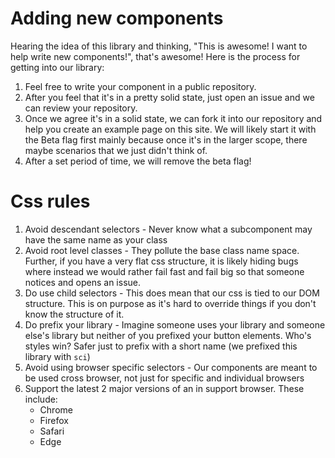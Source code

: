 # Adding new components
Hearing the idea of this library and thinking, "This is awesome! I want to help write new components!", that's awesome! Here is the process for getting into our library:
1. Feel free to write your component in a public repository.
1. After you feel that it's in a pretty solid state, just open an issue and we can review your repository.
1. Once we agree it's in a solid state, we can fork it into our repository and help you create an example page on this site. We will likely start it with the Beta flag first mainly because once it's in the larger scope, there maybe scenarios that we just didn't think of.
1. After a set period of time, we will remove the beta flag!

# Css rules
1. Avoid descendant selectors - Never know what a subcomponent may have the same name as your class
1. Avoid root level classes - They pollute the base class name space. Further, if you have a very flat css structure, it is likely hiding bugs where instead we would rather fail fast and fail big so that someone notices and opens an issue.
1. Do use child selectors - This does mean that our css is tied to our DOM structure. This is on purpose as it's hard to override things if you don't know the structure of it.
1. Do prefix your library - Imagine someone uses your library and someone else's library but neither of you prefixed your button elements. Who's styles win? Safer just to prefix with a short name (we prefixed this library with `sci`)
1. Avoid using browser specific selectors - Our components are meant to be used cross browser, not just for specific and individual browsers
1. Support the latest 2 major versions of an in support browser. These include:
    - Chrome
    - Firefox
    - Safari
    - Edge